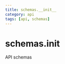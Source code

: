 ```yaml
---
title: schemas.__init__
category: api
tags: [api, schemas]
---
```


# schemas.__init__

API schemas

